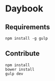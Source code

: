# Daybook

## Requirements

```
npm install -g gulp
```

## Contribute

```
npm install
bower install
gulp dev
```
